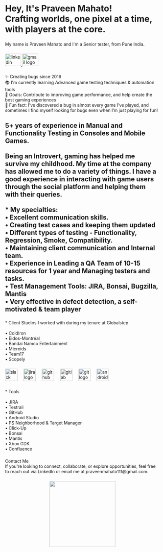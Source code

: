 
<h1 align="left">Hey, It's Praveen Mahato!<br>Crafting worlds, one pixel at a time, with players at the core.</h1>

###

<p align="left">My name is Praveen Mahato and I'm a Senior tester, from Pune India.</p>

###

<div align="left">
  <a href="https://www.linkedin.com/in/praveen-mahato-1ba716156/" target="_blank">
    <img src="https://raw.githubusercontent.com/maurodesouza/profile-readme-generator/master/src/assets/icons/social/linkedin/default.svg" width="52" height="40" alt="linkedin logo"  />
  </a>
  <a href="praveenmahato111@gmail.com" target="_blank">
    <img src="https://raw.githubusercontent.com/maurodesouza/profile-readme-generator/master/src/assets/icons/social/gmail/default.svg" width="52" height="40" alt="gmail logo"  />
  </a>
</div>

###

<p align="left">✨ Creating bugs since 2019<br>📚 I'm currently learning Advanced game testing techniques & automation tools<br>🎯 Goals: Contribute to improving game performance, and help create the best gaming experiences<br>🎲 Fun fact: I’ve discovered a bug in almost every game I’ve played, and sometimes I find myself looking for bugs even when I’m just playing for fun!</p>

###

<h2 align="left">5+ years of experience in Manual and Functionality Testing in Consoles and Mobile Games.<br><br>Being an Introvert, gaming has helped me survive my childhood. My time at the company has allowed me to do a variety of things. I have a good experience in interacting with game users through the social platform and helping them with their queries.<br><br>* My specialties:<br>• Excellent communication skills.<br>• Creating test cases and keeping them updated<br>• Different types of testing - Functionality, Regression, Smoke, Compatibility. <br>• Maintaining client communication and Internal team.<br>• Experience in Leading a QA Team of 10-15 resources for 1 year and Managing testers and tasks.<br>• Test Management Tools: JIRA, Bonsai, Bugzilla, Mantis<br>• Very effective in defect detection, a self-motivated & team player</h2>

###

<p align="left">* Client Studios I worked with during my tenure at Globalstep<br><br>• ColdIron<br>• Eidos-Montréal<br>• Bandai Namco Entertainment<br>• Microids<br>• Team17<br>• Scopely</p>

###

<div align="left">
  <img src="https://cdn.jsdelivr.net/gh/devicons/devicon/icons/slack/slack-original.svg" height="40" alt="slack logo"  />
  <img width="12" />
  <img src="https://cdn.jsdelivr.net/gh/devicons/devicon/icons/jira/jira-original.svg" height="40" alt="jira logo"  />
  <img width="12" />
  <img src="https://cdn.jsdelivr.net/gh/devicons/devicon/icons/github/github-original.svg" height="40" alt="github logo"  />
  <img width="12" />
  <img src="https://cdn.jsdelivr.net/gh/devicons/devicon/icons/gitlab/gitlab-original.svg" height="40" alt="gitlab logo"  />
  <img width="12" />
  <img src="https://cdn.jsdelivr.net/gh/devicons/devicon/icons/git/git-original.svg" height="40" alt="git logo"  />
  <img width="12" />
  <img src="https://cdn.jsdelivr.net/gh/devicons/devicon/icons/androidstudio/androidstudio-original.svg" height="40" alt="androidstudio logo"  />
</div>

###

<p align="left">* Tools <br><br>•  JIRA<br>•  Testrail<br>•  GitHub<br>•  Android Studio<br>•  PS Neighborhood & Target Manager<br>•  Click-Up<br>•  Bonsai<br>•  Mantis<br>•  Xbox GDK<br>•  Confluence</p>

###

<p align="left">Contact Me<br>If you're looking to connect, collaborate, or explore opportunities, feel free to reach out via LinkedIn or email me at praveenmahato111@gmail.com.</p>

###

<div align="center">
  <img height="215" src="https://tse4.mm.bing.net/th?id=OIP.4lO6idgckvubyqkoandUrwHaD7&pid=Api&P=0&h=220"  />
</div>

###
